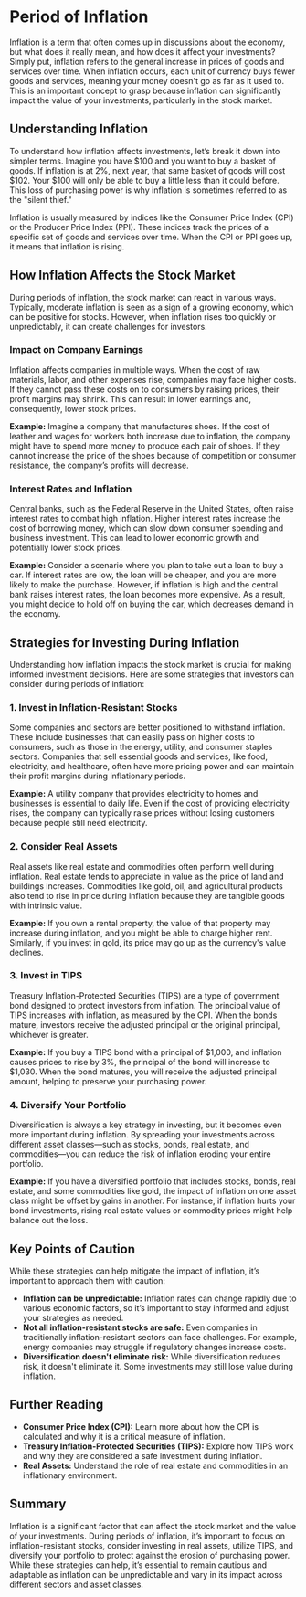 # Period of Inflation

Inflation is a term that often comes up in discussions about the economy, but what does it really mean, and how does it affect your investments? Simply put, inflation refers to the general increase in prices of goods and services over time. When inflation occurs, each unit of currency buys fewer goods and services, meaning your money doesn't go as far as it used to. This is an important concept to grasp because inflation can significantly impact the value of your investments, particularly in the stock market.

## Understanding Inflation

To understand how inflation affects investments, let’s break it down into simpler terms. Imagine you have $100 and you want to buy a basket of goods. If inflation is at 2%, next year, that same basket of goods will cost $102. Your $100 will only be able to buy a little less than it could before. This loss of purchasing power is why inflation is sometimes referred to as the "silent thief."

Inflation is usually measured by indices like the Consumer Price Index (CPI) or the Producer Price Index (PPI). These indices track the prices of a specific set of goods and services over time. When the CPI or PPI goes up, it means that inflation is rising.

## How Inflation Affects the Stock Market

During periods of inflation, the stock market can react in various ways. Typically, moderate inflation is seen as a sign of a growing economy, which can be positive for stocks. However, when inflation rises too quickly or unpredictably, it can create challenges for investors. 

### Impact on Company Earnings

Inflation affects companies in multiple ways. When the cost of raw materials, labor, and other expenses rise, companies may face higher costs. If they cannot pass these costs on to consumers by raising prices, their profit margins may shrink. This can result in lower earnings and, consequently, lower stock prices.

**Example:** 
Imagine a company that manufactures shoes. If the cost of leather and wages for workers both increase due to inflation, the company might have to spend more money to produce each pair of shoes. If they cannot increase the price of the shoes because of competition or consumer resistance, the company’s profits will decrease.

### Interest Rates and Inflation

Central banks, such as the Federal Reserve in the United States, often raise interest rates to combat high inflation. Higher interest rates increase the cost of borrowing money, which can slow down consumer spending and business investment. This can lead to lower economic growth and potentially lower stock prices.

**Example:**
Consider a scenario where you plan to take out a loan to buy a car. If interest rates are low, the loan will be cheaper, and you are more likely to make the purchase. However, if inflation is high and the central bank raises interest rates, the loan becomes more expensive. As a result, you might decide to hold off on buying the car, which decreases demand in the economy.

## Strategies for Investing During Inflation

Understanding how inflation impacts the stock market is crucial for making informed investment decisions. Here are some strategies that investors can consider during periods of inflation:

### 1. **Invest in Inflation-Resistant Stocks**
Some companies and sectors are better positioned to withstand inflation. These include businesses that can easily pass on higher costs to consumers, such as those in the energy, utility, and consumer staples sectors. Companies that sell essential goods and services, like food, electricity, and healthcare, often have more pricing power and can maintain their profit margins during inflationary periods.

**Example:** 
A utility company that provides electricity to homes and businesses is essential to daily life. Even if the cost of providing electricity rises, the company can typically raise prices without losing customers because people still need electricity.

### 2. **Consider Real Assets**
Real assets like real estate and commodities often perform well during inflation. Real estate tends to appreciate in value as the price of land and buildings increases. Commodities like gold, oil, and agricultural products also tend to rise in price during inflation because they are tangible goods with intrinsic value.

**Example:** 
If you own a rental property, the value of that property may increase during inflation, and you might be able to charge higher rent. Similarly, if you invest in gold, its price may go up as the currency's value declines.

### 3. **Invest in TIPS**
Treasury Inflation-Protected Securities (TIPS) are a type of government bond designed to protect investors from inflation. The principal value of TIPS increases with inflation, as measured by the CPI. When the bonds mature, investors receive the adjusted principal or the original principal, whichever is greater.

**Example:** 
If you buy a TIPS bond with a principal of $1,000, and inflation causes prices to rise by 3%, the principal of the bond will increase to $1,030. When the bond matures, you will receive the adjusted principal amount, helping to preserve your purchasing power.

### 4. **Diversify Your Portfolio**
Diversification is always a key strategy in investing, but it becomes even more important during inflation. By spreading your investments across different asset classes—such as stocks, bonds, real estate, and commodities—you can reduce the risk of inflation eroding your entire portfolio.

**Example:** 
If you have a diversified portfolio that includes stocks, bonds, real estate, and some commodities like gold, the impact of inflation on one asset class might be offset by gains in another. For instance, if inflation hurts your bond investments, rising real estate values or commodity prices might help balance out the loss.

## Key Points of Caution

While these strategies can help mitigate the impact of inflation, it’s important to approach them with caution:

- **Inflation can be unpredictable:** Inflation rates can change rapidly due to various economic factors, so it’s important to stay informed and adjust your strategies as needed.
- **Not all inflation-resistant stocks are safe:** Even companies in traditionally inflation-resistant sectors can face challenges. For example, energy companies may struggle if regulatory changes increase costs.
- **Diversification doesn't eliminate risk:** While diversification reduces risk, it doesn't eliminate it. Some investments may still lose value during inflation.

## Further Reading

- **Consumer Price Index (CPI):** Learn more about how the CPI is calculated and why it is a critical measure of inflation.
- **Treasury Inflation-Protected Securities (TIPS):** Explore how TIPS work and why they are considered a safe investment during inflation.
- **Real Assets:** Understand the role of real estate and commodities in an inflationary environment.

## Summary

Inflation is a significant factor that can affect the stock market and the value of your investments. During periods of inflation, it’s important to focus on inflation-resistant stocks, consider investing in real assets, utilize TIPS, and diversify your portfolio to protect against the erosion of purchasing power. While these strategies can help, it’s essential to remain cautious and adaptable as inflation can be unpredictable and vary in its impact across different sectors and asset classes.
